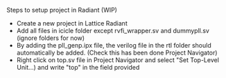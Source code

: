 Steps to setup project in Radiant (WIP)
- Create a new project in Lattice Radiant
- Add all files in icicle folder except rvfi_wrapper.sv and dummypll.sv (ignore folders for now)
- By adding the pll_genp.ipx file, the verilog file in the rtl folder should automatically be added. (Check this has been done Project Navigator)
- Right click on top.sv file in Project Navigator and select "Set Top-Level Unit...) and write "top" in the field provided

